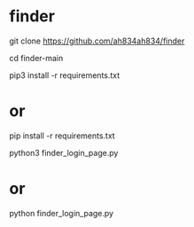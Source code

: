 # finder
git clone https://github.com/ah834ah834/finder

cd finder-main

pip3 install -r requirements.txt 
# or
pip install -r requirements.txt



python3 finder_login_page.py
# or
python finder_login_page.py


